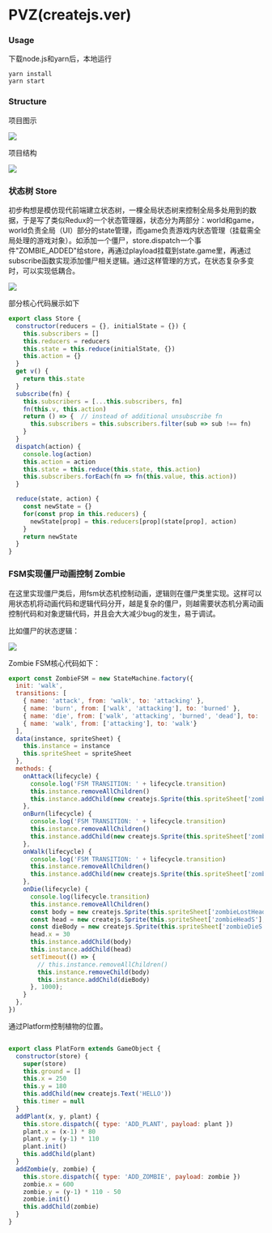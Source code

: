 # PVZ(createjs.ver) 

### Usage

下载node.js和yarn后，本地运行

```
yarn install
yarn start
```

### Structure

项目图示

![](https://s3.bmp.ovh/imgs/2022/01/9560be40a6cd1ead.png)

项目结构

![](https://s3.bmp.ovh/imgs/2022/01/96ebd7587d6a7d34.png)

### 状态树 Store

初步构想是模仿现代前端建立状态树，一棵全局状态树来控制全局多处用到的数据，于是写了类似Redux的一个状态管理器，状态分为两部分：world和game，world负责全局（UI）部分的state管理，而game负责游戏内状态管理（挂载需全局处理的游戏对象）。如添加一个僵尸，store.dispatch一个事件"ZOMBIE_ADDED"给store，再通过playload挂载到state.game里，再通过subscribe函数实现添加僵尸相关逻辑。通过这样管理的方式，在状态复杂多变时，可以实现低耦合。

![](https://s3.bmp.ovh/imgs/2022/01/e44287c216d95b6b.png)

部分核心代码展示如下

```javascript
export class Store {
  constructor(reducers = {}, initialState = {}) {
    this.subscribers = []
    this.reducers = reducers
    this.state = this.reduce(initialState, {})
    this.action = {}
  }
  get v() {
    return this.state
  }
  subscribe(fn) {
    this.subscribers = [...this.subscribers, fn]
    fn(this.v, this.action)
    return () => {  // instead of additional unsubscribe fn
      this.subscribers = this.subscribers.filter(sub => sub !== fn)
    }
  }
  dispatch(action) {
    console.log(action)
    this.action = action
    this.state = this.reduce(this.state, this.action)
    this.subscribers.forEach(fn => fn(this.value, this.action))
  }

  reduce(state, action) {
    const newState = {}
    for(const prop in this.reducers) {
      newState[prop] = this.reducers[prop](state[prop], action)
    }
    return newState
  }
}
```

### FSM实现僵尸动画控制 Zombie

在这里实现僵尸类后，用fsm状态机控制动画，逻辑则在僵尸类里实现。这样可以用状态机将动画代码和逻辑代码分开，越是复杂的僵尸，则越需要状态机分离动画控制代码和对象逻辑代码，并且会大大减少bug的发生，易于调试。

比如僵尸的状态逻辑：

![](https://s3.bmp.ovh/imgs/2022/01/25e18e17d42ea4fd.png)

Zombie FSM核心代码如下：

```javascript
export const ZombieFSM = new StateMachine.factory({
  init: 'walk',
  transitions: [
    { name: 'attack', from: 'walk', to: 'attacking' },
    { name: 'burn', from: ['walk', 'attacking'], to: 'burned' },
    { name: 'die', from: ['walk', 'attacking', 'burned', 'dead'], to: 'dead' },
    { name: 'walk', from: ['attacking'], to: 'walk'}
  ],
  data(instance, spriteSheet) {
    this.instance = instance
    this.spriteSheet = spriteSheet
  },
  methods: {
    onAttack(lifecycle) {
      console.log('FSM TRANSITION: ' + lifecycle.transition)
      this.instance.removeAllChildren()
      this.instance.addChild(new createjs.Sprite(this.spriteSheet['zombieAttackingS'], 'play'))
    },
    onBurn(lifecycle) {
      console.log('FSM TRANSITION: ' + lifecycle.transition)
      this.instance.removeAllChildren()
      this.instance.addChild(new createjs.Sprite(this.spriteSheet['zombieBurnedS'], 'play'))
    },
    onWalk(lifecycle) {
      console.log('FSM TRANSITION: ' + lifecycle.transition)
      this.instance.removeAllChildren()
      this.instance.addChild(new createjs.Sprite(this.spriteSheet['zombie1S'], 'play'))
    },
    onDie(lifecycle) {
      console.log(lifecycle.transition)
      this.instance.removeAllChildren()
      const body = new createjs.Sprite(this.spriteSheet['zombieLostHeadS'], 'play')
      const head = new createjs.Sprite(this.spriteSheet['zombieHeadS'], 'play')
      const dieBody = new createjs.Sprite(this.spriteSheet['zombieDieS'], 'play')
      head.x = 30
      this.instance.addChild(body)
      this.instance.addChild(head)
      setTimeout(() => {
        // this.instance.removeAllChildren()
        this.instance.removeChild(body)
        this.instance.addChild(dieBody)
      }, 1000);
    }
  },
})

```

通过Platform控制植物的位置。

```javascript

export class PlatForm extends GameObject {
  constructor(store) {
    super(store)
    this.ground = []
    this.x = 250
    this.y = 180
    this.addChild(new createjs.Text('HELLO'))
    this.timer = null
  }
  addPlant(x, y, plant) {
    this.store.dispatch({ type: 'ADD_PLANT', payload: plant })
    plant.x = (x-1) * 80
    plant.y = (y-1) * 110
    plant.init()
    this.addChild(plant)
  }
  addZombie(y, zombie) {
    this.store.dispatch({ type: 'ADD_ZOMBIE', payload: zombie })
    zombie.x = 600
    zombie.y = (y-1) * 110 - 50
    zombie.init()
    this.addChild(zombie)
  }
}
```



